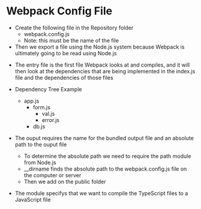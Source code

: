 # Webpack Config File

- Create the following file in the Repository folder
  - webpack.config.js
  - Note: this must be the name of the file
- Then we export a file using the Node.js system because Webpack is ultimately going to be read using Node.js

* The entry file is the first file Webpack looks at and compiles, and it will then look at the dependencies that are being implemented in the index.js file and the dependencies of those files

* Dependency Tree Example

  - app.js
    - form.js
      - val.js
      - error.js
    - db.js

* The ouput requires the name for the bundled output file and an absolute path to the ouput file

  - To determine the absolute path we need to require the path module from Node.js

  * \_\_dirname finds the absolute path to the webpack.config.js file on the computer or server
  * Then we add on the public folder

* The module specifys that we want to compile the TypeScript files to a JavaScript file
